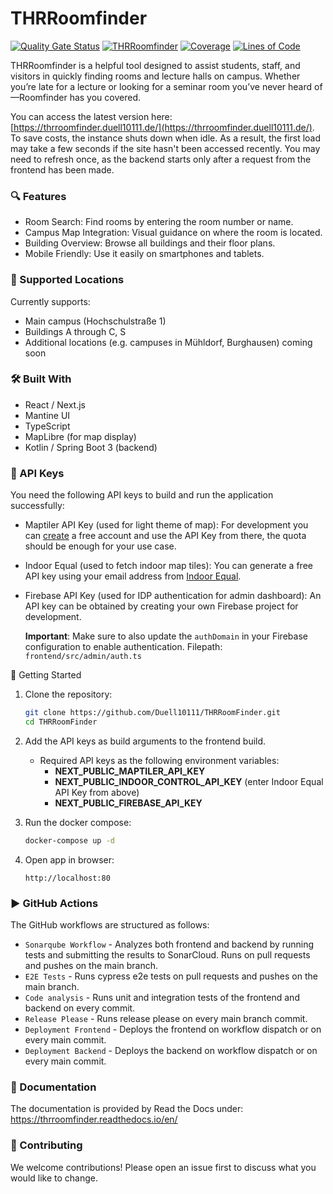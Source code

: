 # THRRoomfinder

[![Quality Gate Status](https://sonarcloud.io/api/project_badges/measure?project=Duell10111_THRRoomFinder&metric=alert_status)](https://sonarcloud.io/summary/new_code?id=Duell10111_THRRoomFinder)
[![THRRoomfinder](https://img.shields.io/endpoint?url=https://cloud.cypress.io/badge/simple/2zo3t1/main&style=flat&logo=cypress)](https://cloud.cypress.io/projects/2zo3t1/runs)
[![Coverage](https://sonarcloud.io/api/project_badges/measure?project=Duell10111_THRRoomFinder&metric=coverage)](https://sonarcloud.io/summary/new_code?id=Duell10111_THRRoomFinder)
[![Lines of Code](https://sonarcloud.io/api/project_badges/measure?project=Duell10111_THRRoomFinder&metric=ncloc)](https://sonarcloud.io/summary/new_code?id=Duell10111_THRRoomFinder)

THRRoomfinder is a helpful tool designed to assist students, staff, and visitors in quickly finding rooms and lecture halls on campus. Whether you’re late for a lecture or looking for a seminar room you’ve never heard of—Roomfinder has you covered.

You can access the latest version here: [https://thrroomfinder.duell10111.de/](https://thrroomfinder.duell10111.de/).  
To save costs, the instance shuts down when idle. As a result, the first load may take a few seconds if the site hasn't been accessed recently. You may need to refresh once, as the backend starts only after a request from the frontend has been made.

### 🔍 Features
- Room Search: Find rooms by entering the room number or name.
- Campus Map Integration: Visual guidance on where the room is located.
- Building Overview: Browse all buildings and their floor plans.
- Mobile Friendly: Use it easily on smartphones and tablets.

### 🏫 Supported Locations

Currently supports:
- Main campus (Hochschulstraße 1)
- Buildings A through C, S
- Additional locations (e.g. campuses in Mühldorf, Burghausen) coming soon

### 🛠️ Built With
- React / Next.js
- Mantine UI
- TypeScript
- MapLibre (for map display)
- Kotlin / Spring Boot 3 (backend)

### 🔑 API Keys

You need the following API keys to build and run the application successfully:

- Maptiler API Key (used for light theme of map):
  For development you can [create](https://www.maptiler.com/) a free account and use the API Key from there, the quota should be enough for your use case.
- Indoor Equal (used to fetch indoor map tiles):
  You can generate a free API key using your email address from [Indoor Equal](https://indoorequal.com/).
- Firebase API Key (used for IDP authentication for admin dashboard):
  An API key can be obtained by creating your own Firebase project for development.

  **Important**: Make sure to also update the `authDomain` in your Firebase configuration to enable authentication.
  Filepath: `frontend/src/admin/auth.ts`

🚀 Getting Started

1. Clone the repository:
   ```bash
   git clone https://github.com/Duell10111/THRRoomFinder.git
   cd THRRoomFinder
   ```

2. Add the API keys as build arguments to the frontend build.
    - Required API keys as the following environment variables:
        - **NEXT_PUBLIC_MAPTILER_API_KEY**
        - **NEXT_PUBLIC_INDOOR_CONTROL_API_KEY** (enter Indoor Equal API Key from above)
        - **NEXT_PUBLIC_FIREBASE_API_KEY**

3. Run the docker compose:
   ```bash
   docker-compose up -d
   ```

4. Open app in browser:
   ```
   http://localhost:80
   ```

### ▶️ GitHub Actions

The GitHub workflows are structured as follows:

- `Sonarqube Workflow` - Analyzes both frontend and backend by running tests and submitting the results to SonarCloud.
  Runs on pull requests and pushes on the main branch.
- `E2E Tests` - Runs cypress e2e tests on pull requests and pushes on the main branch.
- `Code analysis` - Runs unit and integration tests of the frontend and backend on every commit.
- `Release Please` - Runs release please on every main branch commit.
- `Deployment Frontend` - Deploys the frontend on workflow dispatch or on every main commit.
- `Deployment Backend` - Deploys the backend on workflow dispatch or on every main commit.

### 📄 Documentation

The documentation is provided by Read the Docs under:
https://thrroomfinder.readthedocs.io/en/

### 🤝 Contributing

We welcome contributions! Please open an issue first to discuss what you would like to change.
